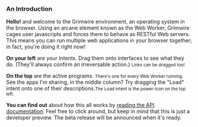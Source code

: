 ### An Introduction

<strong class="label">Hello!</strong> and welcome to the Grimwire environment, an operating system in the browser. Using an arcane element known as the Web Worker, Grimwire cages user javascripts and forces them to behave as RESTful Web servers. This means you can run multiple web applications in your browser together; in fact, you're doing it right now!

<strong class="label">On your left</strong> are your Intents. Drag them onto interfaces to see what they do. (They'll always confirm an irreversable action.) <small class="muted">Links can be dragged too!</small>

<strong class="label">On the top</strong> are the active programs. <small class="muted">There's one for every Web Worker running.</small> See the apps I'm sharing, in the middle column? Try dragging the "Load" intent onto one of their descriptions.<small class="muted">The Load intent is the power-icon on the top left.</small>

<strong class="label">You can find out</strong> about how this all works by <a href="http://grimwire.com/local/" target="_top">reading the API documentation</a>. Feel free to click around, but keep in mind that this is just a developer preview. The beta release will be announced when it's ready.